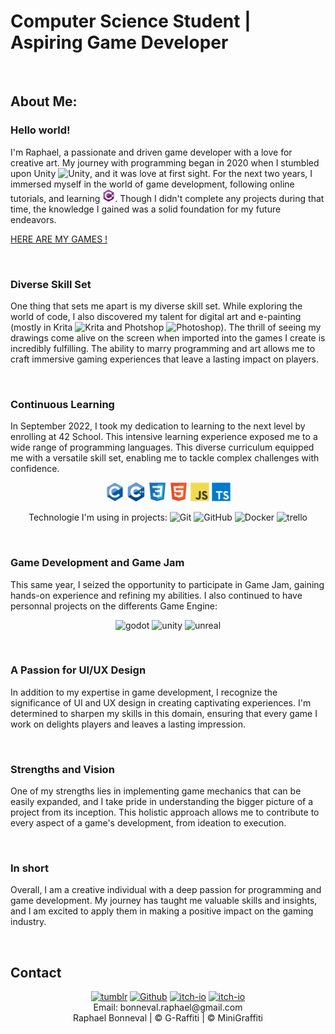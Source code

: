 <h1> Computer Science Student | Aspiring Game Developer</h1>
<br>
<h2> About Me:</h2>
<h3> Hello world! </h3>
<p>I'm Raphael, a passionate and driven game developer with a love for creative art. My journey with programming began in 2020 when I stumbled upon Unity <img alt="Unity" height="20px" src="https://upload.wikimedia.org/wikipedia/commons/thumb/c/c4/Unity_2021.svg/2560px-Unity_2021.svg.png#gh-light-mode-only">, and it was love at first sight. For the next two years, I immersed myself in the world of game development, following online tutorials, and learning <img alt="C#" width="20px" src="https://raw.githubusercontent.com/devicons/devicon/master/icons/csharp/csharp-original.svg">. Though I didn't complete any projects during that time, the knowledge I gained was a solid foundation for my future endeavors. <a src="https://g-raffiti.itch.io" href="https://g-raffiti.itch.io"><p>HERE ARE MY GAMES !</p></a></p>
<br>
<h3> Diverse Skill Set </h3>
<p>One thing that sets me apart is my diverse skill set. While exploring the world of code, I also discovered my talent for digital art and e-painting (mostly in Krita <img alt="Krita" width="20px" src="https://upload.wikimedia.org/wikipedia/commons/6/63/Krita_Application_Logo.svg"> and Photshop <img alt="Photoshop" width="20px" src="https://upload.wikimedia.org/wikipedia/commons/a/af/Adobe_Photoshop_CC_icon.svg">). The thrill of seeing my drawings come alive on the screen when imported into the games I create is incredibly fulfilling. The ability to marry programming and art allows me to craft immersive gaming experiences that leave a lasting impact on players.</p>
<br>
<h3> Continuous Learning </h3>
<p>In September 2022, I took my dedication to learning to the next level by enrolling at 42 School. This intensive learning experience exposed me to a wide range of programming languages. This diverse curriculum equipped me with a versatile skill set, enabling me to tackle complex challenges with confidence.</p>
<p align="center">
    <img alt="C" width="30px" src="https://raw.githubusercontent.com/devicons/devicon/master/icons/c/c-original.svg">
    <img alt="C++" width="30px" src="https://raw.githubusercontent.com/devicons/devicon/master/icons/cplusplus/cplusplus-original.svg">
    <img alt="CSS" width="30px" src="https://raw.githubusercontent.com/devicons/devicon/master/icons/css3/css3-original.svg">
    <img alt="HTML" width="30px" src="https://raw.githubusercontent.com/devicons/devicon/master/icons/html5/html5-original.svg">
    <img alt="JavaScript" width="30px" src="https://raw.githubusercontent.com/devicons/devicon/master/icons/javascript/javascript-original.svg">
    <img alt="TypeScript" width="30px" src="https://raw.githubusercontent.com/devicons/devicon/master/icons/typescript/typescript-original.svg">
</p>
<p align="center">
    Technologie I'm using in projects:
    <img alt="Git" width="30px" src="https://cdn.jsdelivr.net/gh/devicons/devicon/icons/git/git-original.svg">
    <img alt="GitHub" width="30px" src="https://www.svgrepo.com/show/512317/github-142.svg">
    <img alt="Docker" width="30px" src="https://www.svgrepo.com/show/452192/docker.svg">
    <img alt="trello" width="30px" src="https://www.svgrepo.com/show/475688/trello-color.svg">
</p>
<br>
<h3> Game Development and Game Jam </h3>
<p>This same year, I seized the opportunity to participate in Game Jam, gaining hands-on experience and refining my abilities. I also continued to have personnal projects on the differents Game Engine:</p>
<p align="center">
    <img alt="godot" width="30px" src="https://www.svgrepo.com/show/330527/godotengine.svg">
    <img alt="unity" width="30px" src="https://www.svgrepo.com/show/473818/unity.svg">
    <img alt="unreal" width="30px" src="https://www.svgrepo.com/show/394536/unreal-engine.svg">
</p>
<p>
<br>
<h3>A Passion for UI/UX Design</h3>
<p>In addition to my expertise in game development, I recognize the significance of UI and UX design in creating captivating experiences. I'm determined to sharpen my skills in this domain, ensuring that every game I work on delights players and leaves a lasting impression.</p>
<br>
<h3>Strengths and Vision</h3>
<p>One of my strengths lies in implementing game mechanics that can be easily expanded, and I take pride in understanding the bigger picture of a project from its inception. This holistic approach allows me to contribute to every aspect of a game's development, from ideation to execution.</p>
<br>
<h3>In short</h3>
<p>Overall, I am a creative individual with a deep passion for programming and game development. My journey has taught me valuable skills and insights, and I am excited to apply them in making a positive impact on the gaming industry.</p>
<br>
<h2> Contact </h2>
<p align="center" class="text-center">
    <a href="https://www.tumblr.com/minigraffiti" target="_blank"><img alt="tumblr" width="30px" src="https://www.svgrepo.com/show/66655/tumblr-logo.svg" title="tumblr"></a>
    <a src="https://github.com/G-Raffiti" href="https://github.com/G-Raffiti" target="_blank"> <img alt="Github" width="30px" src="https://www.svgrepo.com/show/512317/github-142.svg" title="Github"></a>&nbsp;<a src="https://g-raffiti.itch.io" href="https://g-raffiti.itch.io"><img alt="itch-io" width="30px" src="https://www.svgrepo.com/show/341939/itch-io.svg" title="itch-io"></a>&nbsp;<a src="https://www.codingame.com/profile/5b7a1686fc62a088f91e803f79c9a3128456225" href="https://www.codingame.com/profile/5b7a1686fc62a088f91e803f79c9a3128456225" target="_blank"><img alt="itch-io" width="50px" src="https://www.svgrepo.com/show/330199/codingame.svg" title="itch-io"> </a>
    <br>
    Email: bonneval.raphael@gmail.com <br>
    Raphael Bonneval | &copy; G-Raffiti | &copy; MiniGraffiti <br>
</p>
